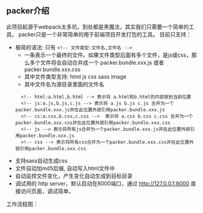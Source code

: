## packer介绍 

此项目起源于webpack太多坑，到处都是黑魔法，其实我们只需要一个简单的工具。 
packer只是一个非常简单的用于前端项目开发打包的工具。
目前只支持：
* 极简的语法: 只有 ```<!-- 文件类型:文件名,文件名 -->```
  - 一条表示一个最终的文件。如果文件类型后面有多个文件，是js或css，那么多个文件将会自动合并成一个 packer.bundle.xxx.js 或者 packer.bundle.xxx.css
  - 其中文件类型支持: html js css sass image
  - 其中文件名为源目录里面的文件名
  ```例如:
    <!-- html:a.html,b.html --> 表示将 a.html和b.html的内容放到当前位置
    <!-- js:a.js,b.js,c.js --> 表示将 a.js b.js c.js 合并为一个packer.bundle.xxx.js并在此位置外部引用packer.bundle.xxx.js
    <!-- cs:a.css,b.css,c.css -->  表示将 a.css b.css c.css 合并为一个packer.bundle.xxx.css并在此位置外部引用packer.bundle.xxx.css
    <!-- js --> 表示将所有js合并为一个packer.bundle.xxx.js并在此位置外部引用packer.bundle.xxx.js
    <!-- css --> 表示将所有css合并为一个packer.bundle.xxx.css并在此位置外部引用packer.bundle.xxx.css
  ```
* 支持sass自动生成css
* 文件自动加md5后缀, 自动写入html文件中
* 自动监控文件变化，产生变化自动生成到目标目录
* 调试用的 http server，默认启动在8000端口，通过 http://127.0.0.1:8000 直接访问页面，调试简单。
 
 
工作流程图：



